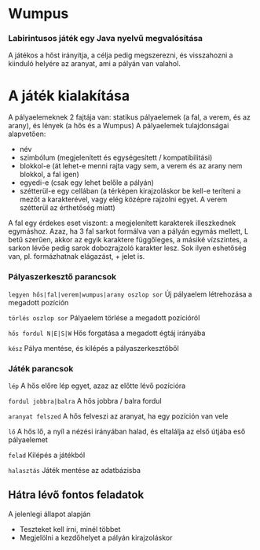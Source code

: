 # Wumpus
### Labirintusos játék egy Java nyelvű megvalósítása
A játékos a hőst irányítja, a célja pedig megszerezni, és visszahozni a kiinduló helyére az aranyat, ami a pályán van valahol.
# A játék kialakítása
A pályaelemeknek 2 fajtája van: statikus pályaelemek (a fal, a verem, és az arany), és lények (a hős és a Wumpus)
A pályaelemek tulajdonságai alapvetően:
- név
- szimbólum (megjelenített és egységesített / kompatibilitási)
- blokkol-e (át lehet-e menni rajta vagy sem, a verem és az arany nem blokkol, a fal igen)
- egyedi-e (csak egy lehet belőle a pályán)
- szétterül-e egy cellában (a térképen kirajzoláskor be kell-e teríteni a mezőt a karakterével, vagy elég középre rajzolni egyet. A verem szétterül az érthetőség miatt)

A fal egy érdekes eset viszont: a megjelenített karakterek illeszkednek egymáshoz. Azaz, ha 3 fal sarkot formálva van a pályán egymás mellett, L betű szerűen, akkor az egyik karaktere függőleges, a másiké vízszintes, a sarkon lévőe pedig sarok dobozrajzoló karakter lesz. Sok ilyen eshetőség van, pl. formázhatnak elágazást, + jelet is.


### Pályaszerkesztő parancsok
`legyen hős|fal|verem|wumpus|arany oszlop sor`
Új pályaelem létrehozása a megadott pozíción

`törlés oszlop sor`
Pályaelem törlése a megadott pozícióról

`hős fordul N|E|S|W`
Hős forgatása a megadott égtáj irányába

`kész`
Pálya mentése, és kilépés a pályaszerkesztőből

### Játék parancsok
`lép`
A hős előre lép egyet, azaz az előtte lévő pozícióra

`fordul jobbra|balra`
A hős jobbra / balra fordul

`aranyat felszed`
A hős felveszi az aranyat, ha egy pozíción van vele

`lő`
A hős lő, a nyíl a nézési irányában halad, és eltalálja az első útjába eső pályaelemet

`felad`
Kilépés a játékból

`halasztás`
Játék mentése az adatbázisba

## Hátra lévő fontos feladatok
A jelenlegi állapot alapján
- Teszteket kell írni, minél többet
- Megjelölni a kezdőhelyet a pályán kirajzoláskor
